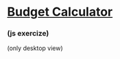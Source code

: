 # [Budget Calculator](https://valerieis.github.io/js-exersizes/)
### (js exercize)
(only desktop view)

